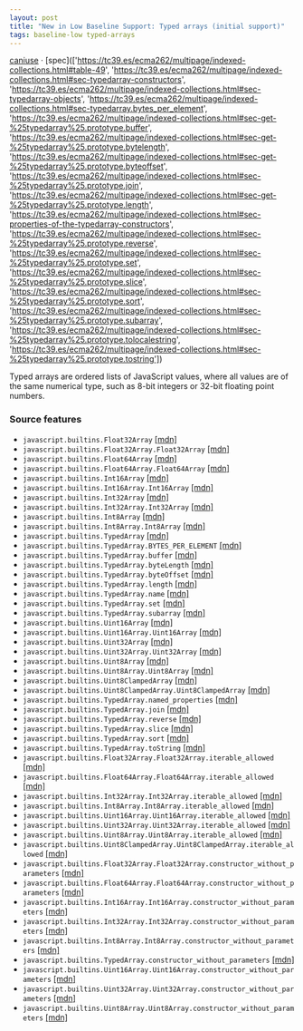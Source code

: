 ```yaml
---
layout: post
title: "New in Low Baseline Support: Typed arrays (initial support)"
tags: baseline-low typed-arrays
---
```


[caniuse](https://caniuse.com/?search=typed-arrays) · [spec](['https://tc39.es/ecma262/multipage/indexed-collections.html#table-49', 'https://tc39.es/ecma262/multipage/indexed-collections.html#sec-typedarray-constructors', 'https://tc39.es/ecma262/multipage/indexed-collections.html#sec-typedarray-objects', 'https://tc39.es/ecma262/multipage/indexed-collections.html#sec-typedarray.bytes_per_element', 'https://tc39.es/ecma262/multipage/indexed-collections.html#sec-get-%25typedarray%25.prototype.buffer', 'https://tc39.es/ecma262/multipage/indexed-collections.html#sec-get-%25typedarray%25.prototype.bytelength', 'https://tc39.es/ecma262/multipage/indexed-collections.html#sec-get-%25typedarray%25.prototype.byteoffset', 'https://tc39.es/ecma262/multipage/indexed-collections.html#sec-%25typedarray%25.prototype.join', 'https://tc39.es/ecma262/multipage/indexed-collections.html#sec-get-%25typedarray%25.prototype.length', 'https://tc39.es/ecma262/multipage/indexed-collections.html#sec-properties-of-the-typedarray-constructors', 'https://tc39.es/ecma262/multipage/indexed-collections.html#sec-%25typedarray%25.prototype.reverse', 'https://tc39.es/ecma262/multipage/indexed-collections.html#sec-%25typedarray%25.prototype.set', 'https://tc39.es/ecma262/multipage/indexed-collections.html#sec-%25typedarray%25.prototype.slice', 'https://tc39.es/ecma262/multipage/indexed-collections.html#sec-%25typedarray%25.prototype.sort', 'https://tc39.es/ecma262/multipage/indexed-collections.html#sec-%25typedarray%25.prototype.subarray', 'https://tc39.es/ecma262/multipage/indexed-collections.html#sec-%25typedarray%25.prototype.tolocalestring', 'https://tc39.es/ecma262/multipage/indexed-collections.html#sec-%25typedarray%25.prototype.tostring'])

Typed arrays are ordered lists of JavaScript values, where all values are of the same numerical type, such as 8-bit integers or 32-bit floating point numbers.

### Source features

- ``javascript.builtins.Float32Array`` [[mdn]](https://developer.mozilla.org/en-US/search?q=javascript.builtins.Float32Array)
- ``javascript.builtins.Float32Array.Float32Array`` [[mdn]](https://developer.mozilla.org/en-US/search?q=javascript.builtins.Float32Array.Float32Array)
- ``javascript.builtins.Float64Array`` [[mdn]](https://developer.mozilla.org/en-US/search?q=javascript.builtins.Float64Array)
- ``javascript.builtins.Float64Array.Float64Array`` [[mdn]](https://developer.mozilla.org/en-US/search?q=javascript.builtins.Float64Array.Float64Array)
- ``javascript.builtins.Int16Array`` [[mdn]](https://developer.mozilla.org/en-US/search?q=javascript.builtins.Int16Array)
- ``javascript.builtins.Int16Array.Int16Array`` [[mdn]](https://developer.mozilla.org/en-US/search?q=javascript.builtins.Int16Array.Int16Array)
- ``javascript.builtins.Int32Array`` [[mdn]](https://developer.mozilla.org/en-US/search?q=javascript.builtins.Int32Array)
- ``javascript.builtins.Int32Array.Int32Array`` [[mdn]](https://developer.mozilla.org/en-US/search?q=javascript.builtins.Int32Array.Int32Array)
- ``javascript.builtins.Int8Array`` [[mdn]](https://developer.mozilla.org/en-US/search?q=javascript.builtins.Int8Array)
- ``javascript.builtins.Int8Array.Int8Array`` [[mdn]](https://developer.mozilla.org/en-US/search?q=javascript.builtins.Int8Array.Int8Array)
- ``javascript.builtins.TypedArray`` [[mdn]](https://developer.mozilla.org/en-US/search?q=javascript.builtins.TypedArray)
- ``javascript.builtins.TypedArray.BYTES_PER_ELEMENT`` [[mdn]](https://developer.mozilla.org/en-US/search?q=javascript.builtins.TypedArray.BYTES_PER_ELEMENT)
- ``javascript.builtins.TypedArray.buffer`` [[mdn]](https://developer.mozilla.org/en-US/search?q=javascript.builtins.TypedArray.buffer)
- ``javascript.builtins.TypedArray.byteLength`` [[mdn]](https://developer.mozilla.org/en-US/search?q=javascript.builtins.TypedArray.byteLength)
- ``javascript.builtins.TypedArray.byteOffset`` [[mdn]](https://developer.mozilla.org/en-US/search?q=javascript.builtins.TypedArray.byteOffset)
- ``javascript.builtins.TypedArray.length`` [[mdn]](https://developer.mozilla.org/en-US/search?q=javascript.builtins.TypedArray.length)
- ``javascript.builtins.TypedArray.name`` [[mdn]](https://developer.mozilla.org/en-US/search?q=javascript.builtins.TypedArray.name)
- ``javascript.builtins.TypedArray.set`` [[mdn]](https://developer.mozilla.org/en-US/search?q=javascript.builtins.TypedArray.set)
- ``javascript.builtins.TypedArray.subarray`` [[mdn]](https://developer.mozilla.org/en-US/search?q=javascript.builtins.TypedArray.subarray)
- ``javascript.builtins.Uint16Array`` [[mdn]](https://developer.mozilla.org/en-US/search?q=javascript.builtins.Uint16Array)
- ``javascript.builtins.Uint16Array.Uint16Array`` [[mdn]](https://developer.mozilla.org/en-US/search?q=javascript.builtins.Uint16Array.Uint16Array)
- ``javascript.builtins.Uint32Array`` [[mdn]](https://developer.mozilla.org/en-US/search?q=javascript.builtins.Uint32Array)
- ``javascript.builtins.Uint32Array.Uint32Array`` [[mdn]](https://developer.mozilla.org/en-US/search?q=javascript.builtins.Uint32Array.Uint32Array)
- ``javascript.builtins.Uint8Array`` [[mdn]](https://developer.mozilla.org/en-US/search?q=javascript.builtins.Uint8Array)
- ``javascript.builtins.Uint8Array.Uint8Array`` [[mdn]](https://developer.mozilla.org/en-US/search?q=javascript.builtins.Uint8Array.Uint8Array)
- ``javascript.builtins.Uint8ClampedArray`` [[mdn]](https://developer.mozilla.org/en-US/search?q=javascript.builtins.Uint8ClampedArray)
- ``javascript.builtins.Uint8ClampedArray.Uint8ClampedArray`` [[mdn]](https://developer.mozilla.org/en-US/search?q=javascript.builtins.Uint8ClampedArray.Uint8ClampedArray)
- ``javascript.builtins.TypedArray.named_properties`` [[mdn]](https://developer.mozilla.org/en-US/search?q=javascript.builtins.TypedArray.named_properties)
- ``javascript.builtins.TypedArray.join`` [[mdn]](https://developer.mozilla.org/en-US/search?q=javascript.builtins.TypedArray.join)
- ``javascript.builtins.TypedArray.reverse`` [[mdn]](https://developer.mozilla.org/en-US/search?q=javascript.builtins.TypedArray.reverse)
- ``javascript.builtins.TypedArray.slice`` [[mdn]](https://developer.mozilla.org/en-US/search?q=javascript.builtins.TypedArray.slice)
- ``javascript.builtins.TypedArray.sort`` [[mdn]](https://developer.mozilla.org/en-US/search?q=javascript.builtins.TypedArray.sort)
- ``javascript.builtins.TypedArray.toString`` [[mdn]](https://developer.mozilla.org/en-US/search?q=javascript.builtins.TypedArray.toString)
- ``javascript.builtins.Float32Array.Float32Array.iterable_allowed`` [[mdn]](https://developer.mozilla.org/en-US/search?q=javascript.builtins.Float32Array.Float32Array.iterable_allowed)
- ``javascript.builtins.Float64Array.Float64Array.iterable_allowed`` [[mdn]](https://developer.mozilla.org/en-US/search?q=javascript.builtins.Float64Array.Float64Array.iterable_allowed)
- ``javascript.builtins.Int32Array.Int32Array.iterable_allowed`` [[mdn]](https://developer.mozilla.org/en-US/search?q=javascript.builtins.Int32Array.Int32Array.iterable_allowed)
- ``javascript.builtins.Int8Array.Int8Array.iterable_allowed`` [[mdn]](https://developer.mozilla.org/en-US/search?q=javascript.builtins.Int8Array.Int8Array.iterable_allowed)
- ``javascript.builtins.Uint16Array.Uint16Array.iterable_allowed`` [[mdn]](https://developer.mozilla.org/en-US/search?q=javascript.builtins.Uint16Array.Uint16Array.iterable_allowed)
- ``javascript.builtins.Uint32Array.Uint32Array.iterable_allowed`` [[mdn]](https://developer.mozilla.org/en-US/search?q=javascript.builtins.Uint32Array.Uint32Array.iterable_allowed)
- ``javascript.builtins.Uint8Array.Uint8Array.iterable_allowed`` [[mdn]](https://developer.mozilla.org/en-US/search?q=javascript.builtins.Uint8Array.Uint8Array.iterable_allowed)
- ``javascript.builtins.Uint8ClampedArray.Uint8ClampedArray.iterable_allowed`` [[mdn]](https://developer.mozilla.org/en-US/search?q=javascript.builtins.Uint8ClampedArray.Uint8ClampedArray.iterable_allowed)
- ``javascript.builtins.Float32Array.Float32Array.constructor_without_parameters`` [[mdn]](https://developer.mozilla.org/en-US/search?q=javascript.builtins.Float32Array.Float32Array.constructor_without_parameters)
- ``javascript.builtins.Float64Array.Float64Array.constructor_without_parameters`` [[mdn]](https://developer.mozilla.org/en-US/search?q=javascript.builtins.Float64Array.Float64Array.constructor_without_parameters)
- ``javascript.builtins.Int16Array.Int16Array.constructor_without_parameters`` [[mdn]](https://developer.mozilla.org/en-US/search?q=javascript.builtins.Int16Array.Int16Array.constructor_without_parameters)
- ``javascript.builtins.Int32Array.Int32Array.constructor_without_parameters`` [[mdn]](https://developer.mozilla.org/en-US/search?q=javascript.builtins.Int32Array.Int32Array.constructor_without_parameters)
- ``javascript.builtins.Int8Array.Int8Array.constructor_without_parameters`` [[mdn]](https://developer.mozilla.org/en-US/search?q=javascript.builtins.Int8Array.Int8Array.constructor_without_parameters)
- ``javascript.builtins.TypedArray.constructor_without_parameters`` [[mdn]](https://developer.mozilla.org/en-US/search?q=javascript.builtins.TypedArray.constructor_without_parameters)
- ``javascript.builtins.Uint16Array.Uint16Array.constructor_without_parameters`` [[mdn]](https://developer.mozilla.org/en-US/search?q=javascript.builtins.Uint16Array.Uint16Array.constructor_without_parameters)
- ``javascript.builtins.Uint32Array.Uint32Array.constructor_without_parameters`` [[mdn]](https://developer.mozilla.org/en-US/search?q=javascript.builtins.Uint32Array.Uint32Array.constructor_without_parameters)
- ``javascript.builtins.Uint8Array.Uint8Array.constructor_without_parameters`` [[mdn]](https://developer.mozilla.org/en-US/search?q=javascript.builtins.Uint8Array.Uint8Array.constructor_without_parameters)
